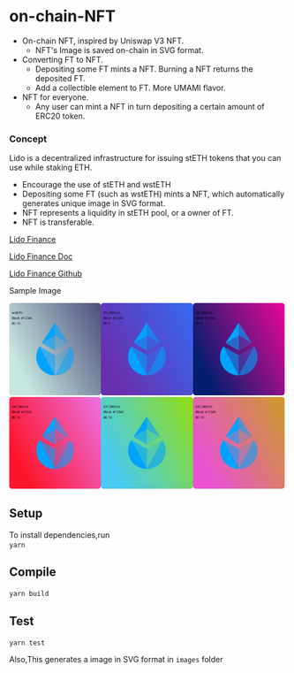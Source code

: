 # on-chain-NFT

 - On-chain NFT, inspired by Uniswap V3 NFT.
   - NFT's Image is saved on-chain in SVG format.
 - Converting FT to NFT.
   - Depositing some FT mints a NFT. Burning a NFT returns the deposited FT.
   - Add a collectible element to FT. More UMAMI flavor.
 - NFT for everyone.
   -  Any user can mint a NFT in turn depositing a certain amount of ERC20 token.

### Concept
Lido is a decentralized infrastructure for issuing stETH tokens that you can use while staking ETH.

 - Encourage the use of stETH and wstETH
 - Depositing some FT (such as wstETH) mints a NFT, which automatically generates unique image in SVG format.
 - NFT represents a liquidity in stETH pool, or a owner of FT.
 - NFT is transferable.
  
[Lido Finance](https://lido.fi)

[Lido Finance Doc](https://docs.lido.fi/)

[Lido Finance Github](https://github.com/lidofinance/lido-dao)

Sample Image

<img src="images/sample-nft-image.svg" alt="Sample NFT image" width="33%" height="33%"><img src="images/sample-nft-image2.svg" alt="Sample NFT image" width="33%" height="33%"><img src="images/sample-nft-image3.svg" alt="Sample NFT image" width="33%" height="33%"><img src="images/sample-nft-image7.svg" alt="Sample NFT image" width="33%" height="33%"><img src="images/sample-nft-image4.svg" alt="Sample NFT image" width="33%" height="33%"><img src="images/sample-nft-image5.svg" alt="Sample NFT image" width="33%" height="33%">

## Setup
To install dependencies,run  
`yarn`

## Compile

`yarn build`

## Test

`yarn test`

Also,This generates a image in SVG format in `images` folder